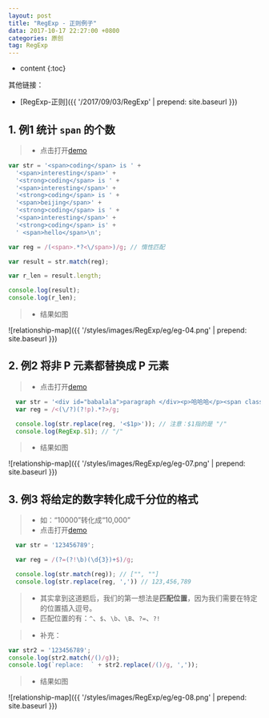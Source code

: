 ```yaml
---
layout: post
title: "RegExp - 正则例子"
data: 2017-10-17 22:27:00 +0800
categories: 原创
tag: RegExp
---
```

* content
{:toc}

 其他链接：

 + [RegExp-正则]({{ '/2017/09/03/RegExp' | prepend: site.baseurl }})


<!-- more -->

## 1. 例1 统计 `span` 的个数

> * 点击打开[demo](/effects/demo/demo-RegExp/inertia2.html)

```js
var str = '<span>coding</span> is ' +
  '<span>interesting</span>' +
  '<strong>coding</span> is ' +
  '<span>interesting</span>' +
  '<strong>coding</span> is ' +
  '<span>beijing</span>' +
  '<strong>coding</span> is ' +
  '<span>interesting</span>' +
  '<strong>coding</span> is' +
  ' <span>hello</span>\n';

var reg = /(<span>.*?<\/span>)/g; // 惰性匹配

var result = str.match(reg);

var r_len = result.length;

console.log(result);
console.log(r_len);
```

> * 结果如图

![relationship-map]({{ '/styles/images/RegExp/eg/eg-04.png' | prepend: site.baseurl }})

## 2. 例2 将非 P 元素都替换成 P 元素

> * 点击打开[demo](/effects/demo/demo-RegExp/eg/eg1.html)

```js
  var str = '<div id="babalala">paragraph </div><p>哈哈哈</p><span class="yellow">hello jsonp!</span><strong>呵呵呵pi!</strong>';
  var reg = /<(\/?)(?!p).*?>/g;

  console.log(str.replace(reg, '<$1p>')); // 注意：$1指的是 "/"
  console.log(RegExp.$1); // "/"
```

> * 结果如图

![relationship-map]({{ '/styles/images/RegExp/eg/eg-07.png' | prepend: site.baseurl }})

## 3. 例3 将给定的数字转化成千分位的格式

> * 如：“10000”转化成“10,000”
> * 点击打开[demo](/effects/demo/demo-RegExp/eg/eg2.html)

```js
  var str = '123456789';

  var reg = /(?=(?!\b)(\d{3})+$)/g;

  console.log(str.match(reg)); // ["", ""]
  console.log(str.replace(reg, ',')) // 123,456,789
```

> * 其实拿到这道题后，我们的第一想法是**匹配位置**，因为我们需要在特定的位置插入逗号。
> * 匹配位置的有：`^`、`$`、`\b`、`\B`、`?=`、`?!`

> * 补充：

```js
var str2 = '123456789';
console.log(str2.match(/()/g));
console.log(`replace:  ` + str2.replace(/()/g, ','));
```

> * 结果如图

![relationship-map]({{ '/styles/images/RegExp/eg/eg-08.png' | prepend: site.baseurl }})

